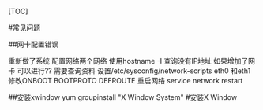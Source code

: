 [TOC]

#常见问题

##网卡配置错误

重新做了系统  配置网络两个网络  使用hostname -I 查询没有IP地址
如果增加了网卡 可以进行?? 需要查询资料
设置/etc/sysconfig/network-scripts  eth0 和eth1
修改ONBOOT BOOTPROTO DEFROUTE 
重启网络 service network restart


##安装xwindow
	yum groupinstall "X Window System" #安装X Window

